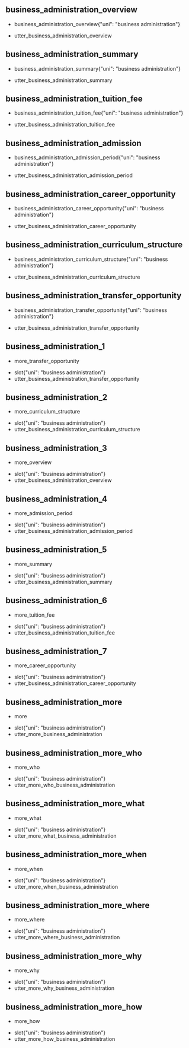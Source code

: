 ## business_administration_overview
* business_administration_overview{"uni": "business administration"}
- utter_business_administration_overview

## business_administration_summary
* business_administration_summary{"uni": "business administration"}
- utter_business_administration_summary

## business_administration_tuition_fee
* business_administration_tuition_fee{"uni": "business administration"}
- utter_business_administration_tuition_fee

## business_administration_admission
* business_administration_admission_period{"uni": "business administration"}
- utter_business_administration_admission_period

## business_administration_career_opportunity
* business_administration_career_opportunity{"uni": "business administration"}
- utter_business_administration_career_opportunity

## business_administration_curriculum_structure
* business_administration_curriculum_structure{"uni": "business administration"}
- utter_business_administration_curriculum_structure

## business_administration_transfer_opportunity
* business_administration_transfer_opportunity{"uni": "business administration"}
- utter_business_administration_transfer_opportunity

## business_administration_1
* more_transfer_opportunity
- slot{"uni": "business administration"}
- utter_business_administration_transfer_opportunity

## business_administration_2
* more_curriculum_structure
- slot{"uni": "business administration"}
- utter_business_administration_curriculum_structure

## business_administration_3
* more_overview
- slot{"uni": "business administration"}
- utter_business_administration_overview

## business_administration_4
* more_admission_period
- slot{"uni": "business administration"}
- utter_business_administration_admission_period

## business_administration_5
* more_summary
- slot{"uni": "business administration"}
- utter_business_administration_summary

## business_administration_6
* more_tuition_fee
- slot{"uni": "business administration"}
- utter_business_administration_tuition_fee

## business_administration_7
* more_career_opportunity
- slot{"uni": "business administration"}
- utter_business_administration_career_opportunity

## business_administration_more
* more
- slot{"uni": "business administration"}
- utter_more_business_administration

## business_administration_more_who
* more_who
- slot{"uni": "business administration"}
- utter_more_who_business_administration

## business_administration_more_what
* more_what
- slot{"uni": "business administration"}
- utter_more_what_business_administration

## business_administration_more_when
* more_when
- slot{"uni": "business administration"}
- utter_more_when_business_administration

## business_administration_more_where
* more_where
- slot{"uni": "business administration"}
- utter_more_where_business_administration

## business_administration_more_why
* more_why
- slot{"uni": "business administration"}
- utter_more_why_business_administration

## business_administration_more_how
* more_how
- slot{"uni": "business administration"}
- utter_more_how_business_administration
